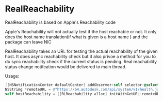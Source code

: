 RealReachability
================
RealReachability is based on Apple's Reachability code

Apple's Reachability will not actually test if the host reachable or not. 
It only does the host name translation(if what is given is a host name ) and the package can leave NIC

RealReachability takes an URL for testing the actual reachability of the given host. It does async reachability check but it also privoe a method for you to do sync reachability check if the current status is pending.
Real reachability status change notifcation would be delivered to main thread.

Usage:

```Objective-C
[[NSNotificationCenter defaultCenter] addObserver:self selector:@selector(reachabilityChanged:) name:kInternetStatusChangedNotification object:nil];
NSString *remoteURL = @"https://b4.autodesk.com/api/system/v1/health.json?detailed=0";
self.hostReachability = [[RLReachability alloc] initWithGetURL:remoteURL VerificationHandler:verifyBlock];
```

